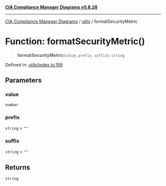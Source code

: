 [**CIA Compliance Manager Diagrams v0.8.28**](../../README.md)

***

[CIA Compliance Manager Diagrams](../../modules.md) / [utils](../README.md) / formatSecurityMetric

# Function: formatSecurityMetric()

> **formatSecurityMetric**(`value`, `prefix`, `suffix`): `string`

Defined in: [utils/index.ts:159](https://github.com/Hack23/cia-compliance-manager/blob/7619f76b35999bc4eb3f6ff6c1e77c13be78f250/src/utils/index.ts#L159)

## Parameters

### value

`number`

### prefix

`string` = `""`

### suffix

`string` = `""`

## Returns

`string`

